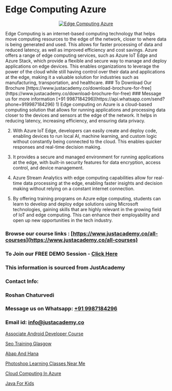 # Edge Computing Azure

<p align="center">
  <a href="https://justacademy.co/course-detail/microsoft-azure-training">
    <img src="https://justacademy.co/storage2/course_image/1708336833_course_image.png" alt="Edge Computing Azure">
  </a>
</p>
Edge Computing is an internet-based computing technology that helps move computing resources to the edge of the network, closer to where data is being generated and used. This allows for faster processing of data and reduced latency, as well as improved efficiency and cost savings. Azure offers a range of edge computing services, such as Azure IoT Edge and Azure Stack, which provide a flexible and secure way to manage and deploy applications on edge devices. This enables organizations to leverage the power of the cloud while still having control over their data and applications at the edge, making it a valuable solution for industries such as manufacturing, transportation, and healthcare.
### To Download Our Brochure [https://www.justacademy.co/download-brochure-for-free](https://www.justacademy.co/download-brochure-for-free)
### Message us for more information [+91 9987184296](https://api.whatsapp.com/send?phone=919987184296)
1) Edge computing on Azure is a cloud-based computing solution that allows for running applications and processing data closer to the devices and sensors at the edge of the network. It helps in reducing latency, increasing efficiency, and ensuring data privacy.

2) With Azure IoT Edge, developers can easily create and deploy code, enabling devices to run local AI, machine learning, and custom logic without constantly being connected to the cloud. This enables quicker responses and real-time decision making.

3) It provides a secure and managed environment for running applications at the edge, with built-in security features for data encryption, access control, and device management.

4) Azure Stream Analytics with edge computing capabilities allow for real-time data processing at the edge, enabling faster insights and decision making without relying on a constant internet connection.

5) By offering training programs on Azure edge computing, students can learn to develop and deploy edge solutions using Microsoft technologies, gaining skills that are highly relevant in the growing field of IoT and edge computing. This can enhance their employability and open up new opportunities in the tech industry.

### Browse our course links : [https://www.justacademy.co/all-courses](https://www.justacademy.co/all-courses) 
### To Join our FREE DEMO Session - [Click Here](https://www.justacademy.co/register-for-course-demo)


### This information is sourced from JustAcademy
### Contact Info:
### Roshan Chaturvedi
### Message us on Whatsapp: [+91 9987184296](https://api.whatsapp.com/send?phone=919987184296)
### Email id: [info@justacademy.co](mailto:info@justacademy.co)
                
[Associate Android Developer Course](https://www.linkedin.com/pulse/associate-android-developer-course-justacademy-beangaluru-ieslf/)

[Seo Training Glasgow](https://www.linkedin.com/pulse/seo-training-glasgow-justacademy-leicester-rquye?trackingId=OE%2FYCCgBUiN7IRHvj4%2BqZg%3D%3D&lipi=urn%3Ali%3Apage%3Ad_flagship3_company_admin%3BPIc21Xd3RP6vIx4zw3ky%2FQ%3D%3D)

[Abap And Hana](https://medium.com/@mistersumit961/abap-and-hana-0516b6e42e0d)

[Photoshop Learning Classes Near Me](https://medium.com/@roneet705/photoshop-learning-classes-near-me-bbabfab27219)

[Cloud Computing In Azure](https://justacademyin.github.io/justacademy/cloud-computing-in-azure)

[Java For Kids](https://justacademyin.github.io/justacademy/java-for-kids)


